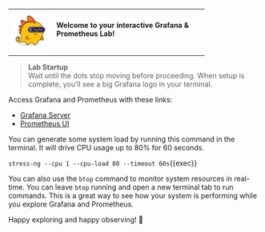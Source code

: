 <table style="border-collapse: collapse; margin-bottom: 8px;">
  <tr>
    <td style="padding: 4px;">
      <img src="./images/grot.png"
           alt="Grot the Grafana Dino"
           style="float: left; max-width: 80px; margin: 0 12px 4px 0;" />
      <span style="display: inline-block; height: 16px;"></span><br />
      <strong>Welcome to your interactive Grafana & Prometheus Lab!</strong>
    </td>
  </tr>
</table>

> **Lab Startup**  
> Wait until the dots stop moving before proceeding. When setup is complete, you’ll see a big Grafana logo in your terminal.


Access Grafana and Prometheus with these links:

- [Grafana Server]({{TRAFFIC_HOST1_3000}})
- [Prometheus UI]({{TRAFFIC_HOST1_9090}})

You can generate some system load by running this command in the terminal. It will drive CPU usage up to 80% for 60 seconds.

`stress-ng --cpu 1 --cpu-load 80 --timeout 60s`{{exec}}

You can also use the `btop` command to monitor system resources in real-time. You can leave `btop` running and open a new terminal tab to run commands. This is a great way to see how your system is performing while you explore Grafana and Prometheus.

Happy exploring and happy observing! 🎉
